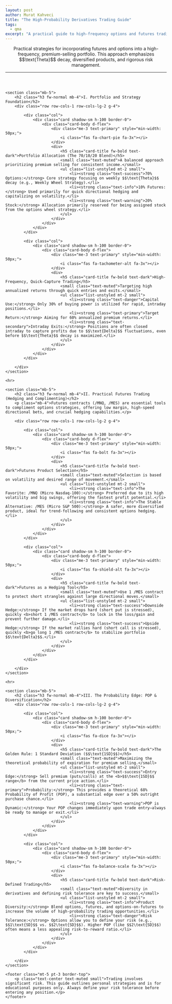```yaml
---
layout: post
author: Murat Kahveci
title: "The High-Probability Derivatives Trading Guide"
tags:
  - qma
excerpt: "A practical guide to high-frequency options and futures trading, focusing on Theta decay, futures hedging, and portfolio diversification as practiced by Dr. Kahveci."
---
```


<div class="container my-5">
    <header class="mb-5">
        <p class="lead">Practical strategies for incorporating futures and options into a high-frequency, premium-selling portfolio. This approach emphasizes $$\text{Theta}$$ decay, diversified products, and rigorous risk management.</p>
        <hr>
    </header>

    <section class="mb-5">
        <h2 class="h3 fw-normal mb-4">I. Portfolio and Strategy Foundation</h2>
        <div class="row row-cols-1 row-cols-lg-2 g-4">

            <div class="col">
                <div class="card shadow-sm h-100 border-0">
                    <div class="card-body d-flex">
                        <div class="me-3 text-primary" style="min-width: 50px;">
                            <i class="fas fa-chart-pie fa-3x"></i>
                        </div>
                        <div>
                            <h5 class="card-title fw-bold text-dark">Portfolio Allocation (The 70/10/20 Blend)</h5>
                            <small class="text-muted">A balanced approach prioritizing premium selling for consistent income.</small>
                            <ul class="list-unstyled mt-2 small">
                                <li><strong class="text-success">70% Options:</strong> Core strategy focusing on weekly $$\text{Theta}$$ decay (e.g., Weekly Wheel Strategy).</li>
                                <li><strong class="text-info">10% Futures:</strong> Used primarily for quick directional hedging and capitalizing on volatility.</li>
                                <li><strong class="text-warning">20% Stock:</strong> Allocation primarily reserved for being assigned stock from the options wheel strategy.</li>
                            </ul>
                        </div>
                    </div>
                </div>
            </div>

            <div class="col">
                <div class="card shadow-sm h-100 border-0">
                    <div class="card-body d-flex">
                        <div class="me-3 text-primary" style="min-width: 50px;">
                            <i class="fas fa-tachometer-alt fa-3x"></i>
                        </div>
                        <div>
                            <h5 class="card-title fw-bold text-dark">High-Frequency, Quick-Capture Trading</h5>
                            <small class="text-muted">Targeting high annualized returns through quick entries and exits.</small>
                            <ul class="list-unstyled mt-2 small">
                                <li><strong class="text-danger">Capital Use:</strong> Only 30% of buying power is utilized for rapid, intraday positions.</li>
                                <li><strong class="text-primary">Target Return:</strong> Aiming for 60% annualized premium returns.</li>
                                <li><strong class="text-secondary">Intraday Exits:</strong> Positions are often closed intraday to capture profits due to $$\text{Delta}$$ fluctuations, even before $$\text{Theta}$$ decay is maximized.</li>
                            </ul>
                        </div>
                    </div>
                </div>
            </div>

        </div>
    </section>

    <hr>

    <section class="mb-5">
        <h2 class="h3 fw-normal mb-4">II. Practical Futures Trading (Hedging and Complimenting)</h2>
        <p class="mb-4">Futures contracts (/MNQ, /MES) are essential tools to compliment options strategies, offering low margin, high-speed directional bets, and crucial hedging capabilities.</p>
        
        <div class="row row-cols-1 row-cols-lg-2 g-4">

            <div class="col">
                <div class="card shadow-sm h-100 border-0">
                    <div class="card-body d-flex">
                        <div class="me-3 text-primary" style="min-width: 50px;">
                            <i class="fas fa-bolt fa-3x"></i>
                        </div>
                        <div>
                            <h5 class="card-title fw-bold text-dark">Futures Product Selection</h5>
                            <small class="text-muted">Selection is based on volatility and desired range of movement.</small>
                            <ul class="list-unstyled mt-2 small">
                                <li><strong class="text-info">The Favorite: /MNQ (Micro Nasdaq-100):</strong> Preferred due to its high volatility and big swings, offering the fastest profit potential.</li>
                                <li><strong class="text-info">The Stable Alternative: /MES (Micro S&P 500):</strong> A safer, more diversified product, ideal for trend-following and consistent options hedging.</li>
                            </ul>
                        </div>
                    </div>
                </div>
            </div>

            <div class="col">
                <div class="card shadow-sm h-100 border-0">
                    <div class="card-body d-flex">
                        <div class="me-3 text-primary" style="min-width: 50px;">
                            <i class="fas fa-shield-alt fa-3x"></i>
                        </div>
                        <div>
                            <h5 class="card-title fw-bold text-dark">Futures as a Hedging Tool</h5>
                            <small class="text-muted">Use 1 /MES contract to protect short strangles against large directional moves.</small>
                            <ul class="list-unstyled mt-2 small">
                                <li><strong class="text-success">Downside Hedge:</strong> If the market drops hard (short put is stressed), quickly <b>short 1 /MES contract</b> to lock in the loss/gain and prevent further damage.</li>
                                <li><strong class="text-success">Upside Hedge:</strong> If the market rallies hard (short call is stressed), quickly <b>go long 1 /MES contract</b> to stabilize portfolio $$\text{Delta}$$.</li>
                            </ul>
                        </div>
                    </div>
                </div>
            </div>

        </div>
    </section>

    <hr>

    <section class="mb-5">
        <h2 class="h3 fw-normal mb-4">III. The Probability Edge: POP & Diversification</h2>
        <div class="row row-cols-1 row-cols-lg-2 g-4">
            
            <div class="col">
                <div class="card shadow-sm h-100 border-0">
                    <div class="card-body d-flex">
                        <div class="me-3 text-primary" style="min-width: 50px;">
                            <i class="fas fa-dice fa-3x"></i>
                        </div>
                        <div>
                            <h5 class="card-title fw-bold text-dark">The Golden Rule: 1 Standard Deviation ($$\text{1SD}$$)</h5>
                            <small class="text-muted">Maximizing the theoretical probability of expiration for premium selling.</small>
                            <ul class="list-unstyled mt-2 small">
                                <li><strong class="text-success">Entry Edge:</strong> Sell premium (puts/calls) at the <b>$$\text{1SD}$$ range</b> from the current price action.</li>
                                <li><strong class="text-primary">Probability:</strong> This provides a theoretical 68% Probability of Profit (POP), a substantial edge over a 50% outright purchase chance.</li>
                                <li><strong class="text-warning">POP is Dynamic:</strong> Your POP changes immediately upon trade entry—always be ready to manage or exit.</li>
                            </ul>
                        </div>
                    </div>
                </div>
            </div>

            <div class="col">
                <div class="card shadow-sm h-100 border-0">
                    <div class="card-body d-flex">
                        <div class="me-3 text-primary" style="min-width: 50px;">
                            <i class="fas fa-balance-scale fa-3x"></i>
                        </div>
                        <div>
                            <h5 class="card-title fw-bold text-dark">Risk-Defined Trading</h5>
                            <small class="text-muted">Diversity in derivatives and defining risk tolerance are key to success.</small>
                            <ul class="list-unstyled mt-2 small">
                                <li><strong class="text-info">Product Diversity:</strong> Blend options, futures, and options-on-futures to increase the volume of high-probability trading opportunities.</li>
                                <li><strong class="text-danger">Risk Tolerance:</strong> Options allow you to define your risk (e.g., $$1\text{SD}$$ vs. $$2\text{SD}$$). Higher POP (like $$2\text{SD}$$) often means a less appealing risk-to-reward ratio.</li>
                            </ul>
                        </div>
                    </div>
                </div>
            </div>

        </div>
    </section>

    <footer class="mt-5 pt-3 border-top">
        <p class="text-center text-muted small">Trading involves significant risk. This guide outlines personal strategies and is for educational purposes only. Always define your risk tolerance before entering any position.</p>
    </footer>
</div>
